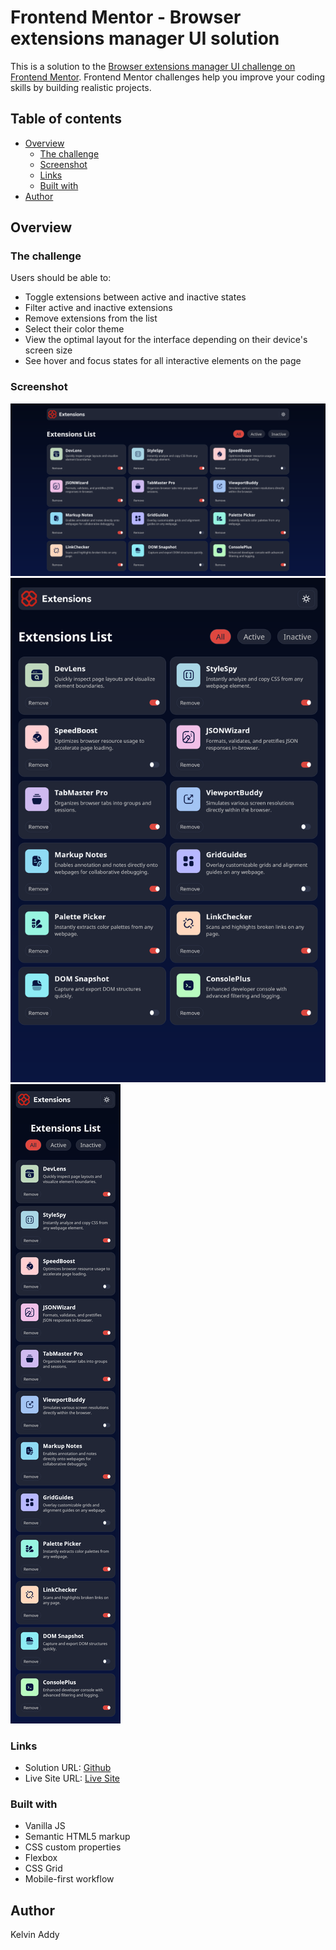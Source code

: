 # Frontend Mentor - Browser extensions manager UI solution

This is a solution to the [Browser extensions manager UI challenge on Frontend Mentor](https://www.frontendmentor.io/challenges/browser-extension-manager-ui-yNZnOfsMAp). Frontend Mentor challenges help you improve your coding skills by building realistic projects.

## Table of contents

- [Overview](#overview)
  - [The challenge](#the-challenge)
  - [Screenshot](#screenshot)
  - [Links](#links)
  - [Built with](#built-with)
- [Author](#author)

## Overview

### The challenge

Users should be able to:

- Toggle extensions between active and inactive states
- Filter active and inactive extensions
- Remove extensions from the list
- Select their color theme
- View the optimal layout for the interface depending on their device's screen size
- See hover and focus states for all interactive elements on the page

### Screenshot

![Desktop](./assets/images/Desktop%20View.png)
![Tablet](./assets/images/Tablet%20View.png)
![Mobile](./assets/images/Mobile%20VIew.png)

### Links

- Solution URL: [Github](https://github.com/kelvinAddy/Browser-extension-manager)
- Live Site URL: [Live Site](https://kelvinaddy.github.io/Browser-extension-manager/)

### Built with

- Vanilla JS
- Semantic HTML5 markup
- CSS custom properties
- Flexbox
- CSS Grid
- Mobile-first workflow

## Author

Kelvin Addy

